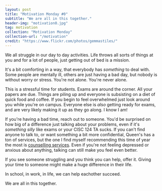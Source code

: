 ```yaml
---
layout: post
title: "Motivation Monday #0"
subtitle: "We are all in this together."
header-img: "motivation0.jpg"
tag: motivation
collection: "Motivation Monday"
collection-url: "/motivation"
credit: "https://www.flickr.com/photos/gemmastiles/"
---
```


We all struggle in our day to day activities. Life throws all sorts of things at you and for a lot of people, just getting out of bed is a mission.

It's a bit comforting in a way, that everybody has *something* to deal with. Some people are mentally ill, others are just having a bad day, but nobody is without worry or stress. You're not alone. You're never alone.

This is a stressful time for students. Exams are around the corner. All your papers are due. Things are piling up and everyone is subsisting on a diet of quick food and coffee. If you begin to feel overwhelmed just look around you while you're on campus. Everyone else is *also* getting ready for exams, and are very likely making it up as they go along. I know I am!

If you're having a bad time, reach out to someone. You'd be surprised on how big of a difference just talking about your problems, even if it's *something silly* like exams or your CISC 124 TA sucks. If you can't find anyone to talk to, or want something a bit more confidential, Queen's has a ton of services, but the one I find myself recommending this time of year the most is [counselling services](http://www.queensu.ca/hcds/cs/). Even if you're not feeling depressed or anxious about anything, talking can still make you feel even better. 

If you see someone struggling and you think you can help, offer it. Giving your time to someone might make a huge difference in their life. 

In school, in work, in life, we can help eachother succeed. 

We are all in this together.